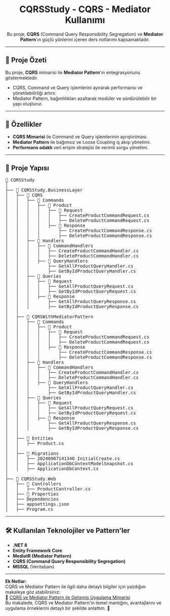 <h1 align="center">CQRSStudy - CQRS - Mediator Kullanımı</h1>

<p align="center"> 
  Bu proje, <strong>CQRS</strong> (Command Query Responsibility Segregation) ve <strong>Mediator Pattern</strong>'ın 
  güçlü yönlerini içeren ders notlarımı kapsamaktadır.
</p>

---

<h2>🚀 Proje Özeti</h2>

<p>Bu proje, <strong>CQRS</strong> mimarisi ile <strong>Mediator Pattern</strong>'ın entegrasyonunu göstermektedir.</p>
<ul>
  <li>CQRS, Command ve Query işlemlerini ayırarak performansı ve yönetilebilirliği artırır.</li>
  <li>Mediator Pattern, bağımlılıkları azaltarak modüler ve sürdürülebilir bir yapı oluşturur.</li>
</ul>

---

<h2>📌 Özellikler</h2>

<ul> 
  <li><strong>CQRS Mimarisi</strong> ile Command ve Query işlemlerinin ayrıştırılması.</li>
  <li><strong>Mediator Pattern</strong> ile bağımsız ve Loose Coupling iş akışı yönetimi.</li> 
  <li><strong>Performans odaklı</strong> veri erişim stratejisi ile verimli sorgu yönetimi.</li> 
</ul>

---

<h2>📂 Proje Yapısı</h2>

<pre>
📁 CQRSStudy
│
├── 📁 CQRSStudy.BusinessLayer
│   ├── 📁 CQRS
│   │   ├── 📁 Commands
│   │   │   ├── 📁 Product
│   │   │   │   ├── 📁 Request
│   │   │   │   │   ├── CreateProductCommandRequest.cs
│   │   │   │   │   ├── DeleteProductCommandRequest.cs
│   │   │   │   ├── 📁 Response
│   │   │   │       ├── CreateProductCommandResponse.cs
│   │   │   │       ├── DeleteProductCommandResponse.cs
│   │   ├── 📁 Handlers
│   │   │   ├── 📁 CommandHandlers
│   │   │   │   ├── CreateProductCommandHandler.cs
│   │   │   │   ├── DeleteProductCommandHandler.cs
│   │   │   ├── 📁 QueryHandlers
│   │   │       ├── GetAllProductQueryHandler.cs
│   │   │       ├── GetByIdProductQueryHandler.cs
│   │   ├── 📁 Queries
│   │   │   ├── 📁 Request
│   │   │   │   ├── GetAllProductQueryRequest.cs
│   │   │   │   ├── GetByIdProductQueryRequest.cs
│   │   │   ├── 📁 Response
│   │   │       ├── GetAllProductQueryResponse.cs
│   │   │       ├── GetByIdProductQueryResponse.cs
│   │
│   ├── 📁 CQRSWithMediatorPattern
│   │   ├── 📁 Commands
│   │   │   ├── 📁 Product
│   │   │   │   ├── 📁 Request
│   │   │   │   │   ├── CreateProductCommandRequest.cs
│   │   │   │   │   ├── DeleteProductCommandRequest.cs
│   │   │   │   ├── 📁 Response
│   │   │   │       ├── CreateProductCommandResponse.cs
│   │   │   │       ├── DeleteProductCommandResponse.cs
│   │   ├── 📁 Handlers
│   │   │   ├── 📁 CommandHandlers
│   │   │   │   ├── CreateProductCommandHandler.cs
│   │   │   │   ├── DeleteProductCommandHandler.cs
│   │   │   ├── 📁 QueryHandlers
│   │   │       ├── GetAllProductQueryHandler.cs
│   │   │       ├── GetByIdProductQueryHandler.cs
│   │   ├── 📁 Queries
│   │   │   ├── 📁 Request
│   │   │   │   ├── GetAllProductQueryRequest.cs
│   │   │   │   ├── GetByIdProductQueryRequest.cs
│   │   │   ├── 📁 Response
│   │   │       ├── GetAllProductQueryResponse.cs
│   │   │       ├── GetByIdProductQueryResponse.cs
│   │
│   ├── 📁 Entities
│   │   ├── Product.cs
│   │
│   ├── 📁 Migrations
│   │   ├── 20240907141340_InitialCreate.cs
│   │   ├── ApplicationDbContextModelSnapshot.cs
│   │   ├── ApplicationDbContext.cs
│
├── 📁 CQRSStudy.Web
│   ├── 📁 Controllers
│   │   ├── ProductController.cs
│   ├── 📁 Properties
│   ├── Dependencies
│   ├── appsettings.json
│   ├── Program.cs
</pre>

---

<h2>🛠️ Kullanılan Teknolojiler ve Pattern'ler</h2>

<ul> 
  <li><strong>.NET 8</strong></li> 
  <li><strong>Entity Framework Core</strong></li> 
  <li><strong>MediatR (Mediator Pattern)</strong></li> 
  <li><strong>CQRS (Command Query Responsibility Segregation)</strong></li> 
  <li><strong>MSSQL</strong> (Veritabanı)</li> 
</ul>

---

<p> 
  <strong>Ek Notlar:</strong>  <br>
  CQRS ve Mediator Pattern ile ilgili daha detaylı bilgiler için yazdığım makaleye göz atabilirsiniz: <br>
  📖 <a href="https://medium.com/@firatkayapunar/cqrs-ve-mediator-pattern-i%CC%87le-geli%C5%9Fmi%C5%9F-uygulama-mimarisi-b897fe397ff6" target="_blank">
CQRS ve Mediator Pattern ile Gelişmiş Uygulama Mimarisi
</a>
  <br>
  Bu makalede, CQRS ve Mediator Pattern'in temel mantığını, avantajlarını ve uygulama örneklerini detaylı bir şekilde anlattım. 🚀
</p>
